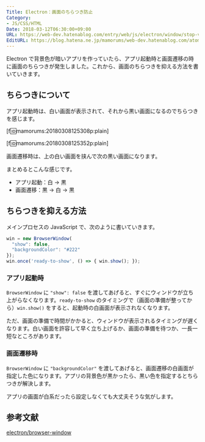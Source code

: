 ```yaml
---
Title: Electron：画面のちらつき防止
Category:
- JS/CSS/HTML
Date: 2018-03-12T06:30:00+09:00
URL: https://web-dev.hatenablog.com/entry/web/js/electron/window/stop-visual-flash
EditURL: https://blog.hatena.ne.jp/mamorums/web-dev.hatenablog.com/atom/entry/17391345971623234223
---
```


Electron で背景色が暗いアプリを作っていたら、アプリ起動時と画面遷移の時に画面のちらつきが発生しました。これから、画面のちらつきを抑える方法を書いていきます。


## ちらつきについて
アプリ起動時は、白い画面が表示されて、それから黒い画面になるのでちらつきを感じます。

[f:id:mamorums:20180308125308p:plain]

[f:id:mamorums:20180308125352p:plain]

画面遷移時は、上の白い画面を挟んで次の黒い画面になります。

まとめるとこんな感じです。

- アプリ起動：白 → 黒
- 画面遷移：黒 → 白 → 黒


## ちらつきを抑える方法
メインプロセスの JavaScript で、次のように書いていきます。

```javascript
win = new BrowserWindow(
  "show": false,
  "backgroundColor": "#222"
});
win.once('ready-to-show', () => { win.show(); });
```

### アプリ起動時
`BrowserWindow` に `"show": false` を渡してあげると、すぐにウィンドウが立ち上がらなくなります。`ready-to-show` のタイミングで（画面の準備が整ってから）`win.show()` をすると、起動時の白画面が表示されなくなります。

ただ、画面の準備で時間がかかると、ウィンドウが表示されるタイミングが遅くなります。白い画面を許容して早く立ち上げるか、画面の準備を待つか、一長一短なところがあります。


### 画面遷移時
`BrowserWindow` に `"backgroundColor"` を渡してあげると、画面遷移の白画面が指定した色になります。アプリの背景色が黒かったら、黒い色を指定するとちらつきが解決します。

アプリの画面が白系だったら設定しなくても大丈夫そうな気がします。


## 参考文献
[electron/browser-window](https://github.com/electron/electron/blob/master/docs/api/browser-window.md)
